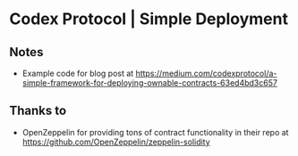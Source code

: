 # Codex Protocol | Simple Deployment

## Notes
- Example code for blog post at https://medium.com/codexprotocol/a-simple-framework-for-deploying-ownable-contracts-63ed4bd3c657

## Thanks to
- OpenZeppelin for providing tons of contract functionality in their repo at https://github.com/OpenZeppelin/zeppelin-solidity
